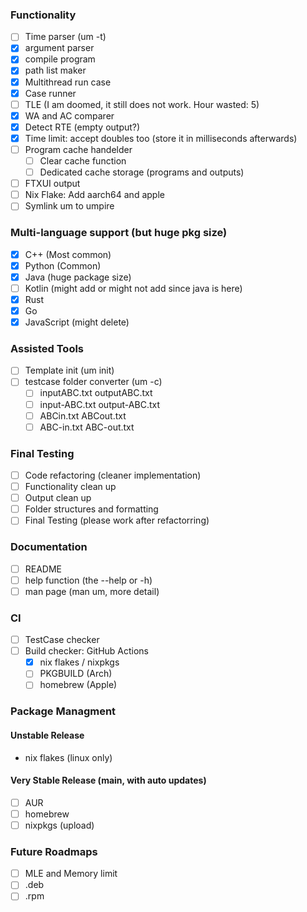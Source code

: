 ### Functionality
- [ ] Time parser (um -t)
- [x] argument parser
- [x] compile program
- [x] path list maker
- [x] Multithread run case
- [x] Case runner
- [ ] TLE (I am doomed, it still does not work. Hour wasted: 5)
- [x] WA and AC comparer
- [x] Detect RTE (empty output?)
- [x] Time limit: accept doubles too (store it in milliseconds afterwards)
- [ ] Program cache handelder
    - [ ] Clear cache function
    - [ ] Dedicated cache storage (programs and outputs)
- [ ] FTXUI output
- [ ] Nix Flake: Add aarch64 and apple
- [ ] Symlink um to umpire

### Multi-language support (but huge pkg size)
- [x] C++ (Most common)
- [x] Python (Common)
- [x] Java (huge package size)
- [ ] Kotlin (might add or might not add since java is here)
- [x] Rust
- [x] Go
- [x] JavaScript (might delete)

### Assisted Tools
- [ ] Template init (um init)
- [ ] testcase folder converter (um -c)
    - [ ] inputABC.txt outputABC.txt
    - [ ] input-ABC.txt output-ABC.txt
    - [ ] ABCin.txt ABCout.txt
    - [ ] ABC-in.txt ABC-out.txt 

### Final Testing
- [ ] Code refactoring (cleaner implementation)
- [ ] Functionality clean up
- [ ] Output clean up
- [ ] Folder structures and formatting
- [ ] Final Testing (please work after refactorring)

### Documentation
- [ ] README
- [ ] help function (the --help or -h)
- [ ] man page (man um, more detail)

### CI
- [ ] TestCase checker
- [ ] Build checker: GitHub Actions
  - [x] nix flakes / nixpkgs
  - [ ] PKGBUILD (Arch)
  - [ ] homebrew (Apple)

### Package Managment
#### Unstable Release
- nix flakes (linux only)

#### Very Stable Release (main, with auto updates)
- [ ] AUR 
- [ ] homebrew
- [ ] nixpkgs (upload)

### Future Roadmaps
- [ ] MLE and Memory limit
- [ ] .deb
- [ ] .rpm
